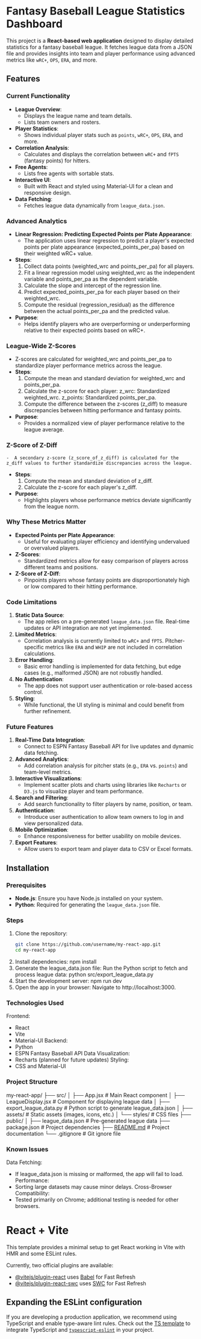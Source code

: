 # Fantasy Baseball League Statistics Dashboard

This project is a **React-based web application** designed to display detailed statistics for a fantasy baseball league. It fetches league data from a JSON file and provides insights into team and player performance using advanced metrics like `wRC+`, `OPS`, `ERA`, and more.

## Features

### Current Functionality
- **League Overview**:
  - Displays the league name and team details.
  - Lists team owners and rosters.
- **Player Statistics**:
  - Shows individual player stats such as `points`, `wRC+`, `OPS`, `ERA`, and more.
- **Correlation Analysis**:
  - Calculates and displays the correlation between `wRC+` and `fPTS` (fantasy points) for hitters.
- **Free Agents**:
  - Lists free agents with sortable stats.
- **Interactive UI**:
  - Built with React and styled using Material-UI for a clean and responsive design.
- **Data Fetching**:
  - Fetches league data dynamically from `league_data.json`.

### Advanced Analytics
- **Linear Regression: Predicting Expected Points per Plate Appearance**:
    - The application uses linear regression to predict a player's expected points per plate appearance (expected_points_per_pa) based on their weighted wRC+ value.
- **Steps**:
    1. Collect data points (weighted_wrc and points_per_pa) for all players.
    2. Fit a linear regression model using weighted_wrc as the independent variable and points_per_pa as the dependent variable.
    3. Calculate the slope and intercept of the regression line.
    4. Predict expected_points_per_pa for each player based on their weighted_wrc.
    5. Compute the residual (regression_residual) as the difference between the actual points_per_pa and the predicted value.
- **Purpose**:
    - Helps identify players who are overperforming or underperforming relative to their expected points based on wRC+.

### League-Wide Z-Scores
- Z-scores are calculated for weighted_wrc and points_per_pa to standardize player performance metrics across the league.
- **Steps**:
    1. Compute the mean and standard deviation for weighted_wrc and points_per_pa.
    2. Calculate the z-score for each player:
        z_wrc: Standardized weighted_wrc.
        z_points: Standardized points_per_pa.
    3. Compute the difference between the z-scores (z_diff) to measure discrepancies between hitting performance and fantasy points.
- **Purpose**:
    - Provides a normalized view of player performance relative to the league average.

### Z-Score of Z-Diff
    -  A secondary z-score (z_score_of_z_diff) is calculated for the z_diff values to further standardize discrepancies across the league.
- **Steps**:
    1. Compute the mean and standard deviation of z_diff.
    2. Calculate the z-score for each player's z_diff.
- **Purpose**:
    - Highlights players whose performance metrics deviate significantly from the league norm.

### Why These Metrics Matter
- **Expected Points per Plate Appearance**:
    - Useful for evaluating player efficiency and identifying undervalued or overvalued players.
- **Z-Scores**:
    - Standardized metrics allow for easy comparison of players across different teams and positions.
- **Z-Score of Z-Diff**:
     - Pinpoints players whose fantasy points are disproportionately high or low compared to their hitting performance.


### Code Limitations
1. **Static Data Source**:
   - The app relies on a pre-generated `league_data.json` file. Real-time updates or API integration are not yet implemented.
2. **Limited Metrics**:
   - Correlation analysis is currently limited to `wRC+` and `fPTS`. Pitcher-specific metrics like `ERA` and `WHIP` are not included in correlation calculations.
3. **Error Handling**:
   - Basic error handling is implemented for data fetching, but edge cases (e.g., malformed JSON) are not robustly handled.
4. **No Authentication**:
   - The app does not support user authentication or role-based access control.
5. **Styling**:
   - While functional, the UI styling is minimal and could benefit from further refinement.

### Future Features
1. **Real-Time Data Integration**:
   - Connect to ESPN Fantasy Baseball API for live updates and dynamic data fetching.
2. **Advanced Analytics**:
   - Add correlation analysis for pitcher stats (e.g., `ERA` vs. `points`) and team-level metrics.
3. **Interactive Visualizations**:
   - Implement scatter plots and charts using libraries like `Recharts` or `D3.js` to visualize player and team performance.
4. **Search and Filtering**:
   - Add search functionality to filter players by name, position, or team.
5. **Authentication**:
   - Introduce user authentication to allow team owners to log in and view personalized data.
6. **Mobile Optimization**:
   - Enhance responsiveness for better usability on mobile devices.
7. **Export Features**:
   - Allow users to export team and player data to CSV or Excel formats.

## Installation

### Prerequisites
- **Node.js**: Ensure you have Node.js installed on your system.
- **Python**: Required for generating the `league_data.json` file.

### Steps
1. Clone the repository:
   ```bash
   git clone https://github.com/username/my-react-app.git
   cd my-react-app
2. Install dependencies:
    npm install
3. Generate the league_data.json file:
    Run the Python script to fetch and process league data:
        python src/export_league_data.py
4. Start the development server:
    npm run dev
5. Open the app in your browser:
    Navigate to http://localhost:3000.

### Technologies Used
Frontend:
-   React
-   Vite
-   Material-UI
Backend:
-   Python
-   ESPN Fantasy Baseball API
Data Visualization:
-   Recharts (planned for future updates)
Styling:
-   CSS and Material-UI

### Project Structure
my-react-app/
├── src/
│   ├── App.jsx          # Main React component
│   ├── LeagueDisplay.jsx # Component for displaying league data
│   ├── export_league_data.py # Python script to generate league_data.json
│   ├── assets/          # Static assets (images, icons, etc.)
│   └── styles/          # CSS files
├── public/
│   ├── league_data.json # Pre-generated league data
├── package.json         # Project dependencies
├── [README.md](http://_vscodecontentref_/1)            # Project documentation
└── .gitignore           # Git ignore file

### Known Issues
Data Fetching:
-   If league_data.json is missing or malformed, the app will fail to load.
Performance:
-   Sorting large datasets may cause minor delays.
Cross-Browser Compatibility:
-   Tested primarily on Chrome; additional testing is needed for other browsers.

# React + Vite

This template provides a minimal setup to get React working in Vite with HMR and some ESLint rules.

Currently, two official plugins are available:

- [@vitejs/plugin-react](https://github.com/vitejs/vite-plugin-react/blob/main/packages/plugin-react/README.md) uses [Babel](https://babeljs.io/) for Fast Refresh
- [@vitejs/plugin-react-swc](https://github.com/vitejs/vite-plugin-react-swc) uses [SWC](https://swc.rs/) for Fast Refresh

## Expanding the ESLint configuration

If you are developing a production application, we recommend using TypeScript and enable type-aware lint rules. Check out the [TS template](https://github.com/vitejs/vite/tree/main/packages/create-vite/template-react-ts) to integrate TypeScript and [`typescript-eslint`](https://typescript-eslint.io) in your project.
